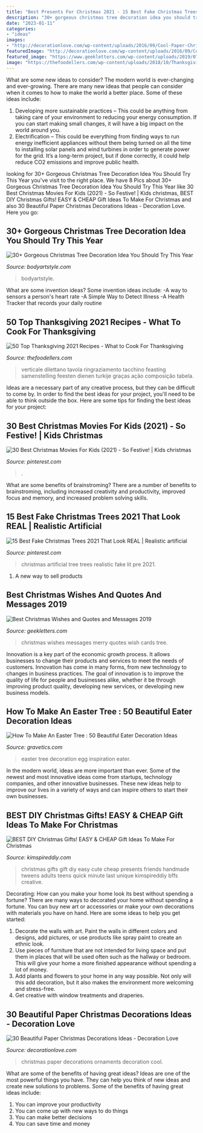 ```yaml
---
title: "Best Presents For Christmas 2021 - 15 Best Fake Christmas Trees 2021 That Look Real"
description: "30+ gorgeous christmas tree decoration idea you should try this year"
date: "2023-01-11"
categories:
- "ideas"
images:
- "http://decorationlove.com/wp-content/uploads/2016/09/Cool-Paper-Christmas-Ornaments.jpg"
featuredImage: "http://decorationlove.com/wp-content/uploads/2016/09/Cool-Paper-Christmas-Ornaments.jpg"
featured_image: "https://www.geekletters.com/wp-content/uploads/2019/07/merry-christmas-wish-christmas-tree-in-snow.jpg"
image: "https://thefoodellers.com/wp-content/uploads/2018/10/Thanksgiving-Recipes.jpeg"
---
```



What are some new ideas to consider?
The modern world is ever-changing and ever-growing. There are many new ideas that people can consider when it comes to how to make the world a better place. Some of these ideas include: 
1. Developing more sustainable practices – This could be anything from taking care of your environment to reducing your energy consumption. If you can start making small changes, it will have a big impact on the world around you. 
2. Electrification – This could be everything from finding ways to run energy inefficient appliances without them being turned on all the time to installing solar panels and wind turbines in order to generate power for the grid. It’s a long-term project, but if done correctly, it could help reduce CO2 emissions and improve public health. 

	

		
looking for 30+ Gorgeous Christmas Tree Decoration Idea You Should Try This Year you've visit to the right place. We have 8 Pics about 30+ Gorgeous Christmas Tree Decoration Idea You Should Try This Year like 30 Best Christmas Movies For Kids (2021) - So Festive! | Kids christmas, BEST DIY Christmas Gifts! EASY &amp; CHEAP Gift Ideas To Make For Christmas and also 30 Beautiful Paper Christmas Decorations Ideas - Decoration Love. Here you go:
		
    
## 30+ Gorgeous Christmas Tree Decoration Idea You Should Try This Year

<img loading=lazy src="https://bodyartstyle.com/wp-content/uploads/2019/10/christmaswinter_25009857_300614273766392_6280833759897976832_n-395x594.jpg" onerror="this.onerror=null;this.src='https://tse1.mm.bing.net/th?id=OIP.7TEuTEwj942UyDD_TbDCJgAAAA&amp;pid=15.1';" alt="30+ Gorgeous Christmas Tree Decoration Idea You Should Try This Year">

_Source: bodyartstyle.com_

>bodyartstyle. 

	

What are some invention ideas?
Some invention ideas include:
-A way to sensors a person's heart rate 
-A Simple Way to Detect Illness 
-A Health Tracker that records your daily routine

    
## 50 Top Thanksgiving 2021 Recipes - What To Cook For Thanksgiving

<img loading=lazy src="https://thefoodellers.com/wp-content/uploads/2018/10/Thanksgiving-Recipes.jpeg" onerror="this.onerror=null;this.src='https://tse2.mm.bing.net/th?id=OIP.iHYBpjJ0zn4oU4gwHZl70wHaMk&amp;pid=15.1';" alt="50 Top Thanksgiving 2021 Recipes - What to Cook For Thanksgiving">

_Source: thefoodellers.com_

>verticale dilettano tavola ringraziamento tacchino feasting samenstelling feesten dienen turkije graças ação composição tabela. 

	

Ideas are a necessary part of any creative process, but they can be difficult to come by. In order to find the best ideas for your project, you'll need to be able to think outside the box. Here are some tips for finding the best ideas for your project: 

    
## 30 Best Christmas Movies For Kids (2021) - So Festive! | Kids Christmas

<img loading=lazy src="https://i.pinimg.com/736x/00/1f/e2/001fe2d83f0bc463438b7807ba8cc24d.jpg" onerror="this.onerror=null;this.src='https://tse4.mm.bing.net/th?id=OIP.NQwTrh8tLBxAxAp5SzTI8QHaNO&amp;pid=15.1';" alt="30 Best Christmas Movies For Kids (2021) - So Festive! | Kids christmas">

_Source: pinterest.com_

>. 

	

What are some benefits of brainstroming?
There are a number of benefits to brainstroming, including increased creativity and productivity, improved focus and memory, and increased problem solving skills.

    
## 15 Best Fake Christmas Trees 2021 That Look REAL | Realistic Artificial

<img loading=lazy src="https://i.pinimg.com/736x/05/4b/b3/054bb3efc304cef63b4b5a587f0ffd88--holiday-images-holiday-ideas.jpg" onerror="this.onerror=null;this.src='https://tse1.mm.bing.net/th?id=OIP.ZyLoAPS5wAVk-LjuoVIalAHaI7&amp;pid=15.1';" alt="15 Best Fake Christmas Trees 2021 That Look REAL | Realistic artificial">

_Source: pinterest.com_

>christmas artificial tree trees realistic fake lit pre 2021. 

	

1. A new way to sell products

    
## Best Christmas Wishes And Quotes And Messages 2019

<img loading=lazy src="https://www.geekletters.com/wp-content/uploads/2019/07/merry-christmas-wish-christmas-tree-in-snow.jpg" onerror="this.onerror=null;this.src='https://tse2.mm.bing.net/th?id=OIP.Kb-8AOJ0DUP8Oxi8h3IRkgHaE8&amp;pid=15.1';" alt="Best Christmas Wishes and Quotes and Messages 2019">

_Source: geekletters.com_

>christmas wishes messages merry quotes wish cards tree. 

	

Innovation is a key part of the economic growth process. It allows businesses to change their products and services to meet the needs of customers. Innovation has come in many forms, from new technology to changes in business practices. The goal of innovation is to improve the quality of life for people and businesses alike, whether it be through improving product quality, developing new services, or developing new business models.

    
## How To Make An Easter Tree : 50 Beautiful Eater Decoration Ideas

<img loading=lazy src="https://www.gravetics.com/wp-content/uploads/2018/02/Easter-egg-tree-decoration-inspiration-and-idea..jpg" onerror="this.onerror=null;this.src='https://tse4.mm.bing.net/th?id=OIP.RwGwjQagJPkMzAJdRQNAcgHaKt&amp;pid=15.1';" alt="How To Make An Easter Tree : 50 Beautiful Eater Decoration Ideas">

_Source: gravetics.com_

>easter tree decoration egg inspiration eater. 

	

In the modern world, ideas are more important than ever. Some of the newest and most innovative ideas come from startups, technology companies, and other innovative businesses. These new ideas help to improve our lives in a variety of ways and can inspire others to start their own businesses.

    
## BEST DIY Christmas Gifts! EASY &amp; CHEAP Gift Ideas To Make For Christmas

<img loading=lazy src="https://kimspireddiy.com/wp-content/uploads/2018/11/BEST-DIY-Christmas-Gifts_EASY_CHEAP-Gift-Ideas-To-Make-For-Christmas_Quick_Cute_Presents-Last-Minute-Handmade-Ideas_Friends_BFFs_Teens_Tweens_Kids_Adults_Teacher_Neighbors_CoWorkers-4.jpg" onerror="this.onerror=null;this.src='https://tse4.mm.bing.net/th?id=OIP.RuL6b6gAjjf5HUTzP9_hpQHaLH&amp;pid=15.1';" alt="BEST DIY Christmas Gifts! EASY &amp; CHEAP Gift Ideas To Make For Christmas">

_Source: kimspireddiy.com_

>christmas gifts gift diy easy cute cheap presents friends handmade tweens adults teens quick minute last unique kimspireddiy bffs creative. 

	

Decorating: How can you make your home look its best without spending a fortune?
There are many ways to decorated your home without spending a fortune. You can buy new art or accessories or make your own decorations with materials you have on hand. Here are some ideas to help you get started: 
1. Decorate the walls with art. Paint the walls in different colors and designs, add pictures, or use products like spray paint to create an ethnic look. 
2. Use pieces of furniture that are not intended for living space and put them in places that will be used often such as the hallway or bedroom. This will give your home a more finished appearance without spending a lot of money. 
3. Add plants and flowers to your home in any way possible. Not only will this add decoration, but it also makes the environment more welcoming and stress-free. 
4. Get creative with window treatments and draperies.

    
## 30 Beautiful Paper Christmas Decorations Ideas - Decoration Love

<img loading=lazy src="http://decorationlove.com/wp-content/uploads/2016/09/Cool-Paper-Christmas-Ornaments.jpg" onerror="this.onerror=null;this.src='https://tse3.mm.bing.net/th?id=OIP.IxjALUv3heJQc8Pk9UTYzAHaLG&amp;pid=15.1';" alt="30 Beautiful Paper Christmas Decorations Ideas - Decoration Love">

_Source: decorationlove.com_

>christmas paper decorations ornaments decoration cool. 

	

What are some of the benefits of having great ideas?
Ideas are one of the most powerful things you have. They can help you think of new ideas and create new solutions to problems. Some of the benefits of having great ideas include: 
1. You can improve your productivity
2. You can come up with new ways to do things
3. You can make better decisions
4. You can save time and money

